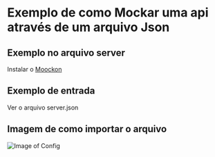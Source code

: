# Exemplo de como Mockar uma api através de um arquivo Json 

## Exemplo no arquivo server
Instalar o [Moockon](https://mockoon.com/)

## Exemplo de entrada
Ver o arquivo server.json

## Imagem de como importar o arquivo

![Image of Config](https://github.com/juliocsoft/Tutorials/blob/master/Mock%20api/img.png)
